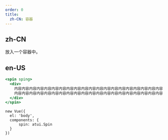 ```yaml
---
order: 0
title:
  zh-CN: 容器
---
```


## zh-CN
放入一个容器中。


## en-US


````jsx
<spin sping>
  <div>
    内容内容内容内容内容内容内容内容内容内容内容内容内容内容内容内容内容内容内容内容内容内容内容内容内容内容内容内容内容内容内容内容内容内容内容内容内容内容内容内容内容内容内容内容内容内容内容内容
    内容内容内容内容内容内容内容内容内容内容内容内容内容内容内容内容内容内容内容内容内容内容内容内容内容内容内容内容内容内容内容内容内容内容内容内容内容内容内容内容内容内容内容内容内容内容内容内容
  </div>
</spin>
````

````vue-script
new Vue({
  el: 'body',
  components: {
      spin: atui.Spin
  }
})
````
